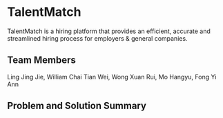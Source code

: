 # TalentMatch
TalentMatch is a hiring platform that provides an efficient, accurate and streamlined hiring process for employers & general companies.

## Team Members
Ling Jing Jie, 
William Chai Tian Wei, 
Wong Xuan Rui, 
Mo Hangyu, 
Fong Yi Ann 

## Problem and Solution Summary


